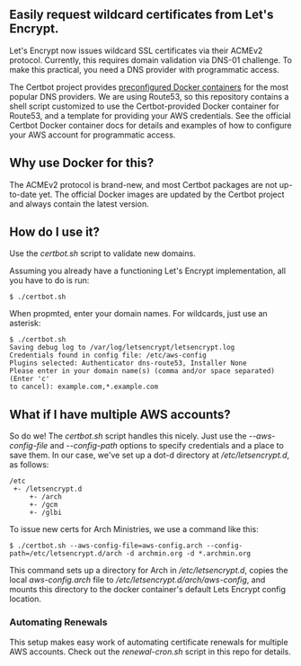 Easily request wildcard certificates from Let's Encrypt.
--------------------------------------------------------

Let's Encrypt now issues wildcard SSL certificates via their ACMEv2 protocol.
Currently, this requires domain validation via DNS-01 challenge. To make this
practical, you need a DNS provider with programmatic access.

The Certbot project provides [preconfigured Docker
containers](https://hub.docker.com/u/certbot/) for the most popular DNS
providers. We are using Route53, so this repository contains a shell script
customized to use the Certbot-provided Docker container for Route53, and a
template for providing your AWS credentials. See the official Certbot Docker
container docs for details and examples of how to configure your AWS account for
programmatic access.

Why use Docker for this?
------------------------

The ACMEv2 protocol is brand-new, and most Certbot packages are not up-to-date
yet. The official Docker images are updated by the Certbot project and always
contain the latest version.


How do I use it?
----------------

Use the *certbot.sh* script to validate new domains.

Assuming you already have a functioning Let's Encrypt implementation, all you
have to do is run:

```
$ ./certbot.sh
```

When propmted, enter your domain names. For wildcards, just use an asterisk:

```
$ ./certbot.sh
Saving debug log to /var/log/letsencrypt/letsencrypt.log
Credentials found in config file: /etc/aws-config
Plugins selected: Authenticator dns-route53, Installer None
Please enter in your domain name(s) (comma and/or space separated)  (Enter 'c'
to cancel): example.com,*.example.com
```


What if I have multiple AWS accounts?
-------------------------------------

So do we! The *certbot.sh* script handles this nicely. Just use the
*--aws-config-file* and *--config-path* options to specify credentials and a
place to save them. In our case, we've set up a dot-d directory at  */etc/letsencrypt.d*,
as follows:

```
/etc
 +- /letsencrypt.d
     +- /arch
     +- /gcm
     +- /glbi
```

To issue new certs for Arch Ministries, we use a command like this:

```
$ ./certbot.sh --aws-config-file=aws-config.arch --config-path=/etc/letsencrypt.d/arch -d archmin.org -d *.archmin.org
```

This command sets up a directory for Arch in */etc/letsencrypt.d*, copies the
local *aws-config.arch* file to */etc/letsencrypt.d/arch/aws-config*, and mounts
this directory to the docker container's default Lets Encrypt config location.

### Automating Renewals

This setup makes easy work of automating certificate renewals for multiple AWS
accounts. Check out the *renewal-cron.sh* script in this repo for details.
